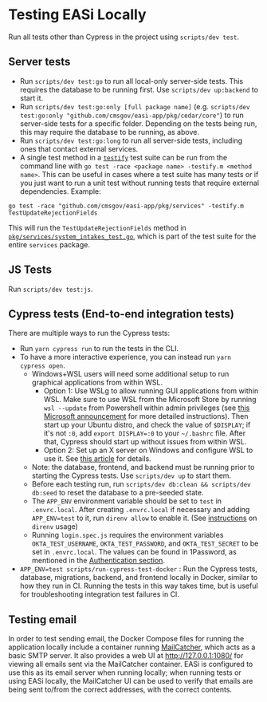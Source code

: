 # Testing EASi Locally

Run all tests other than Cypress in the project using `scripts/dev test`.

## Server tests

- Run `scripts/dev test:go` to run all local-only server-side tests. This requires the database to be running first. Use `scripts/dev up:backend` to start it.
- Run `scripts/dev test:go:only [full package name]` (e.g. `scripts/dev test:go:only "github.com/cmsgov/easi-app/pkg/cedar/core"`) to run server-side tests for a specific folder. Depending on the tests being run, this may require the database to be running, as above.
- Run `scripts/dev test:go:long` to run all server-side tests, including ones that contact external services.
- A single test method in a [`testify`](https://pkg.go.dev/github.com/stretchr/testify@v1.7.0) test suite can be run from the command line with `go test -race <package name> -testify.m <method name>`. This can be useful in cases where a test suite has many tests or if you just want to run a unit test without running tests that require external dependencies. Example:
```
go test -race "github.com/cmsgov/easi-app/pkg/services" -testify.m TestUpdateRejectionFields
```
This will run the `TestUpdateRejectionFields` method in [`pkg/services/system_intakes_test.go`](/pkg/services/system_intakes_test.go), which is part of the test suite for the entire `services` package.

## JS Tests

Run `scripts/dev test:js`.

## Cypress tests (End-to-end integration tests)

There are multiple ways to run the Cypress tests:

- Run `yarn cypress run` to run the tests in the CLI.
- To have a more interactive experience, you can instead run `yarn cypress open`.
  - Windows+WSL users will need some additional setup to run graphical applications from within WSL.
    - Option 1: Use WSLg to allow running GUI applications from within WSL. Make sure to use WSL from the Microsoft Store by running `wsl --update` from Powershell within admin privileges (see [this Microsoft announcement](https://devblogs.microsoft.com/commandline/the-windows-subsystem-for-linux-in-the-microsoft-store-is-now-generally-available-on-windows-10-and-11/#how-to-get-the-latest-generally-available-version) for more detailed instructions). Then start up your Ubuntu distro, and check the value of `$DISPLAY`; if it's not `:0`, add `export DISPLAY=:0` to your `~/.bashrc` file. After that, Cypress should start up without issues from within WSL.
    - Option 2: Set up an X server on Windows and configure WSL to use it. See [this article](https://wilcovanes.ch/articles/setting-up-the-cypress-gui-in-wsl2-ubuntu-for-windows-10/) for details.
  - Note: the database, frontend, and backend must be running prior to starting the Cypress tests. Use `scripts/dev up` to start them.
  - Before each testing run, run `scripts/dev db:clean && scripts/dev db:seed` to reset the database to a pre-seeded state.
  - The `APP_ENV` environment variable should be set to `test` in `.envrc.local`. After creating `.envrc.local` if necessary and adding `APP_ENV=test` to it, run `direnv allow` to enable it. (See [instructions](./dev_environment_setup.md#Direnv) on `direnv` usage)
  - Running `login.spec.js` requires the environment variables `OKTA_TEST_USERNAME`, `OKTA_TEST_PASSWORD`, and `OKTA_TEST_SECRET` to be set in `.envrc.local`. The values can be found in 1Password, as mentioned in the [Authentication section](#authentication).
- `APP_ENV=test scripts/run-cypress-test-docker` : Run the Cypress tests,
  database, migrations, backend, and frontend locally in Docker, similar to how
  they run in CI. Running the tests in this way takes time, but is useful
  for troubleshooting integration test failures in CI.

## Testing email

In order to test sending email, the Docker Compose files for running the application locally include a container running [MailCatcher](https://mailcatcher.me/), which acts as a basic SMTP server. It also provides a web UI at http://127.0.0.1:1080/ for viewing all emails sent via the MailCatcher container. EASi is configured to use this as its email server when running locally; when running tests or using EASi locally, the MailCatcher UI can be used to verify that emails are being sent to/from the correct addresses, with the correct contents.
